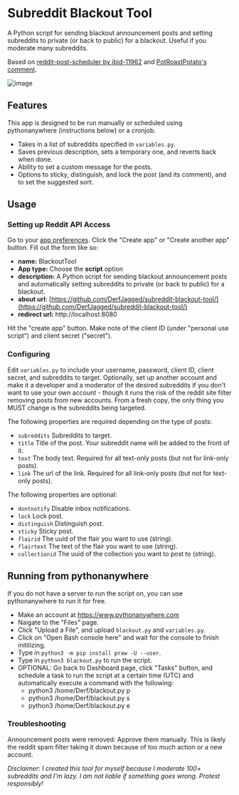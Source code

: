 # Subreddit Blackout Tool
A Python script for sending blackout announcement posts and setting subreddits to private (or back to public) for a blackout. Useful if you moderate many subreddits.

Based on [reddit-post-scheduler by ibid-11962](https://github.com/ibid-11962/reddit-post-scheduler) and [PotRoastPotato's comment](https://www.reddit.com/r/ModCoord/comments/142rzna/a_bot_to_make_your_subreddit_private/jn7p4cc/).


![image](https://github.com/DerfJagged/subreddit-blackout-tool/assets/24844708/9fa40265-5634-4e1c-9f8e-35f6df30e344)

## Features
This app is designed to be run manually or scheduled using pythonanywhere (instructions below) or a cronjob.

- Takes in a list of subreddits specified in `variables.py`.
- Saves previous description, sets a temporary one, and reverts back when done.
- Ability to set a custom message for the posts.
- Options to sticky, distinguish, and lock the post (and its comment), and to set the suggested sort.

## Usage

### Setting up Reddit API Access

Go to your [app preferences](https://www.reddit.com/prefs/apps). Click the "Create app" or "Create another app" button. Fill out the form like so:

- **name:** BlackoutTool
- **App type:** Choose the **script** option
- **description:** A Python script for sending blackout announcement posts and automatically setting subreddits to private (or back to public) for a blackout.
- **about url:** [https://github.com/DerfJagged/subreddit-blackout-tool/](https://github.com/DerfJagged/subreddit-blackout-tool/)
- **redirect url:** http://localhost:8080

Hit the "create app" button. Make note of the client ID (under "personal use script") and client secret ("secret").

### Configuring

Edit `variables.py` to include your username, password, client ID, client secret, and subreddits to target. Optionally, set up another account and make it a developer and a moderator of the desired subreddits if you don't want to use your own account - though it runs the risk of the reddit site filter removing posts from new accounts. From a fresh copy, the only thing you MUST change is the subreddits being targeted.

The following properties are required depending on the type of posts:

- `subreddits` Subreddits to target.
- `title` Title of the post. Your subreddit name will be added to the front of it.
- `text` The body text. Required for all text-only posts (but not for link-only posts).
- `link` The url of the link. Required for all link-only posts (but not for text-only posts).

The following properties are optional:

- `dontnotify` Disable inbox notifications.
- `lock`  Lock post.
- `distinguish` Distinguish post.
- `sticky` Sticky post.
- `flairid` The uuid of the flair you want to use (string).
- `flairtext` The text of the flair you want to use (string).
- `collectionid` The uuid of the collection you want to post to (string).

## Running from pythonanywhere

If you do not have a server to run the script on, you can use pythonanywhere to run it for free.

- Make an account at https://www.pythonanywhere.com
- Naigate to the "Files" page.
- Click "Upload a File", and upload `blackout.py` and `variables.py`.
- Click on "Open Bash console here" and wait for the console to finish initilizing.
- Type in `python3 -m pip install praw -U --user`.
- Type in `python3 blackout.py` to run the script.
- OPTIONAL: Go back to Dashboard page, click "Tasks" button, and schedule a task to run the script at a certain time (UTC) and automatically execute a command with the following:
    - python3 /home/Derf/blackout.py p
    - python3 /home/Derf/blackout.py s
    - python3 /home/Derf/blackout.py e

### Troubleshooting

Announcement posts were removed: Approve them manually. This is likely the reddit spam filter taking it down because of too much action or a new account.

*Disclaimer: I created this tool for myself because I moderate 100+ subreddits and I'm lazy. I am not liable if something goes wrong. Protest responsibly!*
